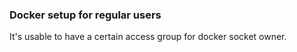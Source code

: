 ### Docker setup for regular users ###

It's usable to have a certain access group for docker socket owner. 
